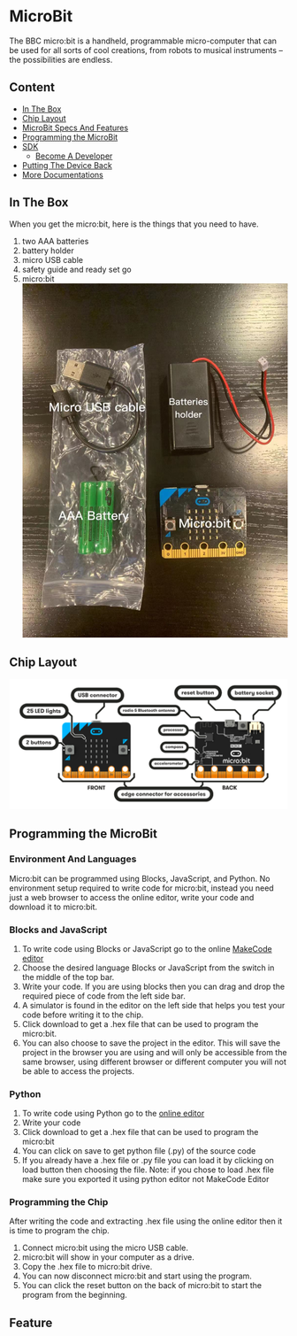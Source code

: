# MicroBit

The BBC micro:bit is a handheld, programmable micro-computer that can be used for all sorts of cool creations, from robots to musical instruments – the possibilities are endless.

## Content

* [In The Box](#in-the-box)
* [Chip Layout](#chip-layout)
* [MicroBit Specs And Features](#device's-functionalities-and-features)
* [Programming the MicroBit](#programming-the-microbits)
* [SDK](#sdk)
  * [Become A Developer](#becaome-a-developer)
* [Putting The Device Back](#putting-the-device-back)
* [More Documentations](more-documentations)


## In The Box
When you get the micro:bit, here is the things that you need to have.
1. two AAA batteries
2. battery holder
3. micro USB cable
4. safety guide and ready set go
5. micro:bit
![alt text](/images/content.jpg)

## Chip Layout
![alt text](/images/overview.png)



## Programming the MicroBit

### Environment And Languages

Micro:bit can be programmed using Blocks, JavaScript, and Python. No environment setup required to write code for micro:bit, instead you need just a web browser to access the online editor, write your code and download it to micro:bit.

### Blocks and JavaScript
1. To write code using Blocks or JavaScript go to the online [MakeCode editor](https://makecode.microbit.org/)
2. Choose the desired language Blocks or JavaScript from the switch in the middle of the top bar.
3. Write your code. If you are using blocks then you can drag and drop the required piece of code from the left side bar.
4. A simulator is found in the editor on the left side that helps you test your code before writing it to the chip.
4. Click download to get a .hex file that can be used to program the micro:bit.
5. You can also choose to save the project in the editor. This will save the project in the browser you are using and will only be accessible from the same browser, using different browser or different computer you will not be able to access the projects.

### Python
1. To write code using Python go to the [online editor](https://python.microbit.org/v/1.1)
2. Write your code
3. Click download to get a .hex file that can be used to program the micro:bit
4. You can click on save to get python file (.py) of the source code
5. If you already have a .hex file or .py file you can load it by clicking on load button then choosing the file. Note: if you chose to load .hex file make sure you exported it using python editor not MakeCode Editor

### Programming the Chip
After writing the code and extracting .hex file using the online editor then it is time to program the chip.
1. Connect micro:bit using the micro USB cable.
2. micro:bit will show in your computer as a drive.
3. Copy the .hex file to micro:bit drive.
4. You can now disconnect micro:bit and start using the program.
5. You can click the reset button on the back of micro:bit to start the program from the beginning.

## Feature
